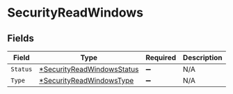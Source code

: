 # SecurityReadWindows


## Fields

| Field                                                                          | Type                                                                           | Required                                                                       | Description                                                                    |
| ------------------------------------------------------------------------------ | ------------------------------------------------------------------------------ | ------------------------------------------------------------------------------ | ------------------------------------------------------------------------------ |
| `Status`                                                                       | [*SecurityReadWindowsStatus](../../models/shared/securityreadwindowsstatus.md) | :heavy_minus_sign:                                                             | N/A                                                                            |
| `Type`                                                                         | [*SecurityReadWindowsType](../../models/shared/securityreadwindowstype.md)     | :heavy_minus_sign:                                                             | N/A                                                                            |